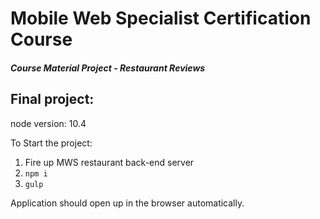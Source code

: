 # Mobile Web Specialist Certification Course

#### _Course Material Project - Restaurant Reviews_

## Final project:

node version: 10.4

To Start the project:
1. Fire up MWS restaurant back-end server
2. `npm i`
3. `gulp`

Application should open up in the browser automatically.

